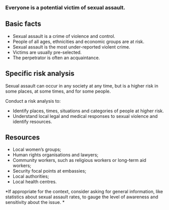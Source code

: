 [Title]: # (Understand the risk)
[Order]: # (1)

### Everyone is a potential victim of sexual assault. 

## Basic facts

*	Sexual assault is a crime of violence and control. 
*  	People of all ages, ethnicities and economic groups are at risk.
* Sexual assault is the most under-reported violent crime.
*	Victims are usually pre-selected.
*  The perpetrator is often an acquaintance. 

## Specific risk analysis

Sexual assault can occur in any society at any time, but is a higher risk in some places, at some times, and for some people. 

Conduct a risk analysis to:

*	Identify places, times, situations and categories of people at higher risk. 
*	Understand local legal and medical responses to sexual violence and identify resources. 

## Resources

*	Local women’s groups; 
*  	Human rights organisations and lawyers; 
*	Community workers, such as religious workers or long-term aid workers; 
*	Security focal points at embassies;
*	Local authorities; 
* 	Local health centres.

*If appropriate for the context, consider asking for general information, like statistics about sexual assault rates, to gauge the level of awareness and sensitivity about the issue. *
